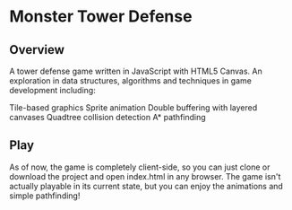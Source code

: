 Monster Tower Defense
=====================

Overview
--------

A tower defense game written in JavaScript with HTML5 Canvas. An exploration in data structures, algorithms and techniques in game development including:

   Tile-based graphics
   Sprite animation
   Double buffering with layered canvases
   Quadtree collision detection
   A* pathfinding

Play
----
As of now, the game is completely client-side, so you can just clone or download the project and open index.html in any browser. The game isn't actually playable in its current state, but you can enjoy the animations and simple pathfinding!
